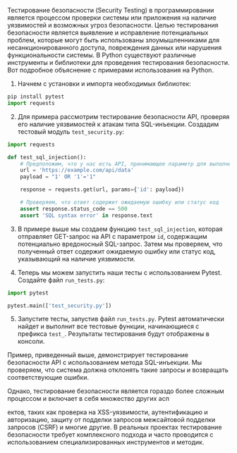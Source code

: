 Тестирование безопасности (Security Testing) в программировании является процессом проверки системы или приложения на наличие уязвимостей и возможных угроз безопасности. Целью тестирования безопасности является выявление и исправление потенциальных проблем, которые могут быть использованы злоумышленниками для несанкционированного доступа, повреждения данных или нарушения функциональности системы. В Python существуют различные инструменты и библиотеки для проведения тестирования безопасности. Вот подробное объяснение с примерами использования на Python.

1. Начнем с установки и импорта необходимых библиотек:

```python
pip install pytest
import requests
```

2. Для примера рассмотрим тестирование безопасности API, проверяя его наличие уязвимостей к атакам типа SQL-инъекции. Создадим тестовый модуль `test_security.py`:

```python
import requests

def test_sql_injection():
    # Предположим, что у нас есть API, принимающее параметр для выполнения SQL-запроса
    url = 'https://example.com/api/data'
    payload = "1' OR '1'='1"

    response = requests.get(url, params={'id': payload})

    # Проверяем, что ответ содержит ожидаемую ошибку или статус код
    assert response.status_code == 500
    assert 'SQL syntax error' in response.text
```

3. В примере выше мы создаем функцию `test_sql_injection`, которая отправляет GET-запрос на API с параметром `id`, содержащим потенциально вредоносный SQL-запрос. Затем мы проверяем, что полученный ответ содержит ожидаемую ошибку или статус код, указывающий на наличие уязвимости.

4. Теперь мы можем запустить наши тесты с использованием Pytest. Создайте файл `run_tests.py`:

```python
import pytest

pytest.main(['test_security.py'])
```

5. Запустите тесты, запустив файл `run_tests.py`. Pytest автоматически найдет и выполнит все тестовые функции, начинающиеся с префикса `test_`. Результаты тестирования будут отображены в консоли.

Пример, приведенный выше, демонстрирует тестирование безопасности API с использованием метода SQL-инъекции. Мы проверяем, что система должна отклонять такие запросы и возвращать соответствующие ошибки.

Однако, тестирование безопасности является гораздо более сложным процессом и включает в себя множество других асп

ектов, таких как проверка на XSS-уязвимости, аутентификацию и авторизацию, защиту от подделки запросов межсайтовой подделки запросов (CSRF) и многие другие. В реальных проектах тестирование безопасности требует комплексного подхода и часто проводится с использованием специализированных инструментов и методик.
